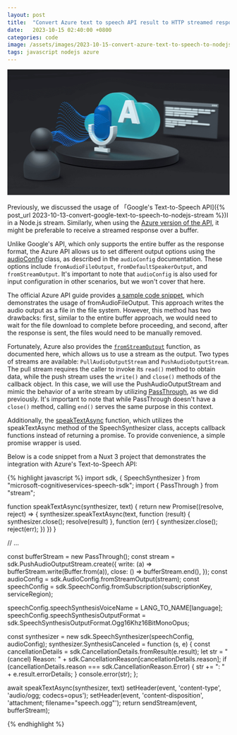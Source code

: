 ```yaml
---
layout: post
title:  "Convert Azure text to speech API result to HTTP streamed response"
date:   2023-10-15 02:40:00 +0800
categories: code
image: /assets/images/2023-10-15-convert-azure-text-to-speech-to-nodejs-stream/azure.png
tags: javascript nodejs azure
---
```

![Azure text to speech API](/assets/images/2023-10-15-convert-azure-text-to-speech-to-nodejs-stream/azure.png)

Previously, we discussed the usage of 「Google's Text-to-Speech API]({% post_url 2023-10-13-convert-google-text-to-speech-to-nodejs-stream %})I in a Node.js stream. Similarly, when using the [Azure version of the API](https://azure.microsoft.com/en-us/products/ai-services/text-to-speech), it might be preferable to receive a streamed response over a buffer.

Unlike Google's API, which only supports the entire buffer as the response format, the Azure API allows us to set different output options using the [audioConfig](https://learn.microsoft.com/en-us/javascript/api/microsoft-cognitiveservices-speech-sdk/audioconfig?view=azure-node-latest) class, as described in the `audioConfig` documentation. These options include `fromAudioFileOutput`, `fromDefaultSpeakerOutput`, and `fromStreamOutput`. It's important to note that `audioConfig` is also used for input configuration in other scenarios, but we won't cover that here.

The official Azure API guide provides [a sample code snippet](https://learn.microsoft.com/en-us/azure/ai-services/speech-service/get-started-text-to-speech?tabs=macos%2Cterminal&pivots=programming-language-javascript), which demonstrates the usage of fromAudioFileOutput. This approach writes the audio output as a file in the file system. However, this method has two drawbacks: first, similar to the entire buffer approach, we would need to wait for the file download to complete before proceeding, and second, after the response is sent, the files would need to be manually removed.

Fortunately, Azure also provides the [`fromStreamOutput`](https://learn.microsoft.com/en-us/javascript/api/microsoft-cognitiveservices-speech-sdk/audioconfig?view=azure-node-latest#microsoft-cognitiveservices-speech-sdk-audioconfig-fromstreamoutput) function, as documented here, which allows us to use a stream as the output. Two types of streams are available: `PullAudioOutputStream` and `PushAudioOutputStream`. The pull stream requires the caller to invoke its `read()` method to obtain data, while the push stream uses the `write()` and `close()` methods of the callback object. In this case, we will use the PushAudioOutputStream and mimic the behavior of a write stream by utilizing [PassThrough](https://nodejs.org/api/stream.html#class-streampassthrough), as we did previously. It's important to note that while PassThrough doesn't have a `close()` method, calling `end()` serves the same purpose in this context.


Additionally, the [speakTextAsync](https://learn.microsoft.com/en-us/javascript/api/microsoft-cognitiveservices-speech-sdk/speechsynthesizer?view=azure-node-latest#microsoft-cognitiveservices-speech-sdk-speechsynthesizer-speaktextasync) function, which utilizes the speakTextAsync method of the SpeechSynthesizer class, accepts callback functions instead of returning a promise. To provide convenience, a simple promise wrapper is used.

Below is a code snippet from a Nuxt 3 project that demonstrates the integration with Azure's Text-to-Speech API:

{% highlight javascript %}
import sdk, { SpeechSynthesizer } from "microsoft-cognitiveservices-speech-sdk";
import { PassThrough } from "stream";

function speakTextAsync(synthesizer, text) {
  return new Promise((resolve, reject) => {
    synthesizer.speakTextAsync(text,
      function (result) {
        synthesizer.close();
        resolve(result)
      },
      function (err) {
        synthesizer.close();
        reject(err);
    })
  })
}

// ...

const bufferStream = new PassThrough();
const stream = sdk.PushAudioOutputStream.create({
  write: (a) => bufferStream.write(Buffer.from(a)),
  close: () => bufferStream.end(),
});
const audioConfig = sdk.AudioConfig.fromStreamOutput(stream);
const speechConfig = sdk.SpeechConfig.fromSubscription(subscriptionKey, serviceRegion);

speechConfig.speechSynthesisVoiceName = LANG_TO_NAME[language];
speechConfig.speechSynthesisOutputFormat = sdk.SpeechSynthesisOutputFormat.Ogg16Khz16BitMonoOpus;

const synthesizer = new sdk.SpeechSynthesizer(speechConfig, audioConfig);
synthesizer.SynthesisCanceled = function (s, e) {
  const cancellationDetails = sdk.CancellationDetails.fromResult(e.result);
  let str = "(cancel) Reason: " + sdk.CancellationReason[cancellationDetails.reason];
  if (cancellationDetails.reason === sdk.CancellationReason.Error) {
      str += ": " + e.result.errorDetails;
  }
  console.error(str);
};

await speakTextAsync(synthesizer, text)
setHeader(event, 'content-type', 'audio/ogg; codecs=opus');
setHeader(event, 'content-disposition', 'attachment; filename="speech.ogg"');
return sendStream(event, bufferStream);

{% endhighlight %}
